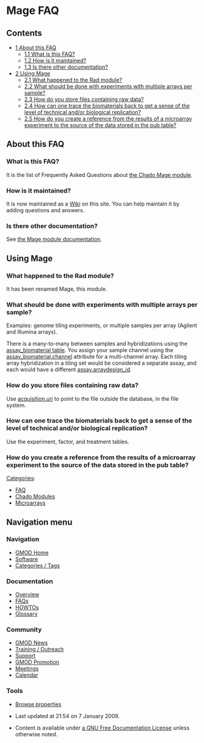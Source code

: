 



<span id="top"></span>




# <span dir="auto">Mage FAQ</span>










## Contents



- [<span class="tocnumber">1</span> <span class="toctext">About this
  FAQ</span>](#About_this_FAQ)
  - [<span class="tocnumber">1.1</span> <span class="toctext">What is
    this FAQ?</span>](#What_is_this_FAQ.3F)
  - [<span class="tocnumber">1.2</span> <span class="toctext">How is it
    maintained?</span>](#How_is_it_maintained.3F)
  - [<span class="tocnumber">1.3</span> <span class="toctext">Is there
    other documentation?</span>](#Is_there_other_documentation.3F)
- [<span class="tocnumber">2</span> <span class="toctext">Using
  Mage</span>](#Using_Mage)
  - [<span class="tocnumber">2.1</span> <span class="toctext">What
    happened to the Rad
    module?</span>](#What_happened_to_the_Rad_module.3F)
  - [<span class="tocnumber">2.2</span> <span class="toctext">What
    should be done with experiments with multiple arrays per
    sample?</span>](#What_should_be_done_with_experiments_with_multiple_arrays_per_sample.3F)
  - [<span class="tocnumber">2.3</span> <span class="toctext">How do you
    store files containing raw
    data?</span>](#How_do_you_store_files_containing_raw_data.3F)
  - [<span class="tocnumber">2.4</span> <span class="toctext">How can
    one trace the biomaterials back to get a sense of the level of
    technical and/or biological
    replication?</span>](#How_can_one_trace_the_biomaterials_back_to_get_a_sense_of_the_level_of_technical_and.2For_biological_replication.3F)
  - [<span class="tocnumber">2.5</span> <span class="toctext">How do you
    create a reference from the results of a microarray experiment to
    the source of the data stored in the pub
    table?</span>](#How_do_you_create_a_reference_from_the_results_of_a_microarray_experiment_to_the_source_of_the_data_stored_in_the_pub_table.3F)



  

## <span id="About_this_FAQ" class="mw-headline">About this FAQ</span>

### <span id="What_is_this_FAQ.3F" class="mw-headline">What is this FAQ?</span>

It is the list of Frequently Asked Questions about [the Chado Mage
module](Chado_Mage_Module "Chado Mage Module").

### <span id="How_is_it_maintained.3F" class="mw-headline">How is it maintained?</span>

It is now maintained as a
<a href="http://en.wikipedia.org/wiki/Wiki" class="extiw"
title="wp:Wiki">Wiki</a> on this site. You can help maintain it by
adding questions and answers.

### <span id="Is_there_other_documentation.3F" class="mw-headline">Is there other documentation?</span>

See [the Mage module
documentation](Chado_Mage_Module "Chado Mage Module").

## <span id="Using_Mage" class="mw-headline">Using Mage</span>

### <span id="What_happened_to_the_Rad_module.3F" class="mw-headline">What happened to the Rad module?</span>

It has been renamed Mage, this module.

### <span id="What_should_be_done_with_experiments_with_multiple_arrays_per_sample.3F" class="mw-headline">What should be done with experiments with multiple arrays per sample?</span>

Examples: genome tiling experiments, or multiple samples per array
(Agilent and Illumina arrays).

There is a many-to-many between samples and hybridizations using the
[assay_biomaterial
table](Chado_Tables#Table:_assay_biomaterial "Chado Tables"). You assign
your sample channel using the
[assay_biomaterial.channel](Chado_Tables#Table:_assay_biomaterial "Chado Tables")
attribute for a multi-channel array. Each tiling array hybridization in
a tiling set would be considered a separate assay, and each would have a
different
[assay.arraydesign_id](Chado_Tables#Table:_assay "Chado Tables").

### <span id="How_do_you_store_files_containing_raw_data.3F" class="mw-headline">How do you store files containing raw data?</span>

Use [acquisition.uri](Chado_Tables#Table:_acquisition "Chado Tables") to
point to the file outside the database, in the file system.

### <span id="How_can_one_trace_the_biomaterials_back_to_get_a_sense_of_the_level_of_technical_and.2For_biological_replication.3F" class="mw-headline">How can one trace the biomaterials back to get a sense of the level of technical and/or biological replication?</span>

Use the experiment, factor, and treatment tables.

### <span id="How_do_you_create_a_reference_from_the_results_of_a_microarray_experiment_to_the_source_of_the_data_stored_in_the_pub_table.3F" class="mw-headline">How do you create a reference from the results of a microarray experiment to the source of the data stored in the pub table?</span>




[Categories](Special%3ACategories "Special%3ACategories"):

- [FAQ](Category%3AFAQ "Category%3AFAQ")
- [Chado Modules](Category%3AChado_Modules "Category%3AChado Modules")
- [Microarrays](Category%3AMicroarrays "Category%3AMicroarrays")






## Navigation menu









### Navigation



- <span id="n-GMOD-Home">[GMOD Home](Main_Page)</span>
- <span id="n-Software">[Software](GMOD_Components)</span>
- <span id="n-Categories-.2F-Tags">[Categories /
  Tags](Categories)</span>




### Documentation



- <span id="n-Overview">[Overview](Overview)</span>
- <span id="n-FAQs">[FAQs](Category%3AFAQ)</span>
- <span id="n-HOWTOs">[HOWTOs](Category%3AHOWTO)</span>
- <span id="n-Glossary">[Glossary](Glossary)</span>




### Community



- <span id="n-GMOD-News">[GMOD News](GMOD_News)</span>
- <span id="n-Training-.2F-Outreach">[Training /
  Outreach](Training_and_Outreach)</span>
- <span id="n-Support">[Support](Support)</span>
- <span id="n-GMOD-Promotion">[GMOD Promotion](GMOD_Promotion)</span>
- <span id="n-Meetings">[Meetings](Meetings)</span>
- <span id="n-Calendar">[Calendar](Calendar)</span>




### Tools

- <span id="t-smwbrowselink"><a href="Special%253ABrowse/Mage_FAQ" rel="smw-browse">Browse properties</a></span>



- <span id="footer-info-lastmod">Last updated at 21:54 on 7 January
  2009.</span>
<!-- - <span id="footer-info-viewcount">45,195 page views.</span> -->
- <span id="footer-info-copyright">Content is available under
  <a href="http://www.gnu.org/licenses/fdl-1.3.html" class="external"
  rel="nofollow">a GNU Free Documentation License</a> unless otherwise
  noted.</span>

<!-- -->



<!-- -->




